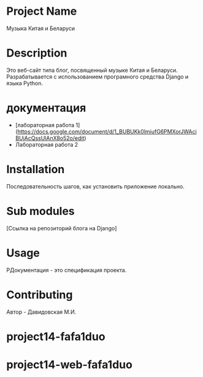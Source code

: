 # Project Name

Музыка Китая и Беларуси

# Description

Это веб-сайт типа блог, посвященный музыке Китая и Беларуси. Разрабатывается с использованием програмного средства Django и языка Python.

#  документация

* [лабораторная работа 1] (https://docs.google.com/document/d/1_BUBUKk0lmiufG6PMXorJWAciBUjAcQssUlAnX8o52o/edit)
* Лабораторная работа 2

# Installation

Последовательность шагов, как установить приложение локально.

# Sub modules

[Ссылка на репозиторий блога на Django] 

# Usage

РДокументация - это спецификация проекта.

# Contributing

Автор - Давидовская М.И.

# project14-fafa1duo
# project14-web-fafa1duo
